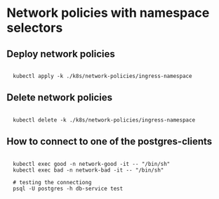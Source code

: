 # Network policies with namespace selectors

## Deploy network policies

```shell

  kubectl apply -k ./k8s/network-policies/ingress-namespace

```

## Delete network policies

```shell

  kubectl delete -k ./k8s/network-policies/ingress-namespace

```

## How to connect to one of the postgres-clients

```shell

  kubectl exec good -n network-good -it -- "/bin/sh"
  kubectl exec bad -n network-bad -it -- "/bin/sh"

  # testing the connectiong
  psql -U postgres -h db-service test

```
